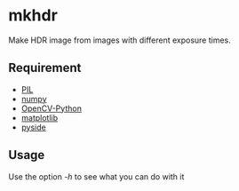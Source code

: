 # mkhdr

Make HDR image from images with different exposure times.

## Requirement
+ [PIL](https://github.com/python-imaging/Pillow)
+ [numpy](www.numpy.org)
+ [OpenCV-Python](opencv.org)
+ [matplotlib](matplotlib.org)
+ [pyside](qt-project.org/wiki/PySide)

## Usage
Use the option *-h* to see what you can do with it
